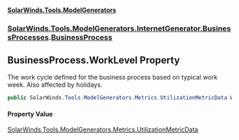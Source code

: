 #### [SolarWinds.Tools.ModelGenerators](index.md 'index')
### [SolarWinds.Tools.ModelGenerators.InternetGenerator.BusinessProcesses](index.md#SolarWinds.Tools.ModelGenerators.InternetGenerator.BusinessProcesses 'SolarWinds.Tools.ModelGenerators.InternetGenerator.BusinessProcesses').[BusinessProcess](BusinessProcess.md 'SolarWinds.Tools.ModelGenerators.InternetGenerator.BusinessProcesses.BusinessProcess')

## BusinessProcess.WorkLevel Property

The work cycle defined for the business process based on typical work week. Also affected by holidays.

```csharp
public SolarWinds.Tools.ModelGenerators.Metrics.UtilizationMetricData WorkLevel { get; }
```

#### Property Value
[SolarWinds.Tools.ModelGenerators.Metrics.UtilizationMetricData](https://docs.microsoft.com/en-us/dotnet/api/SolarWinds.Tools.ModelGenerators.Metrics.UtilizationMetricData 'SolarWinds.Tools.ModelGenerators.Metrics.UtilizationMetricData')